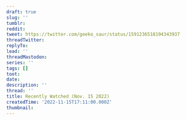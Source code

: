 ```yaml
---
draft: true
slug: ''
tumblr:
reddit:
tweet: https://twitter.com/geeko_saur/status/1591236518194343937
threadTwitter:
replyTo:
lead: ''
threadMastodon:
series: ''
tags: []
toot:
date:
description: ''
thread: ''
title: Recently Watched (Nov. 15 2022)
createdTime: '2022-11-15T17:11:00.000Z'
thumbnail:
---
```

